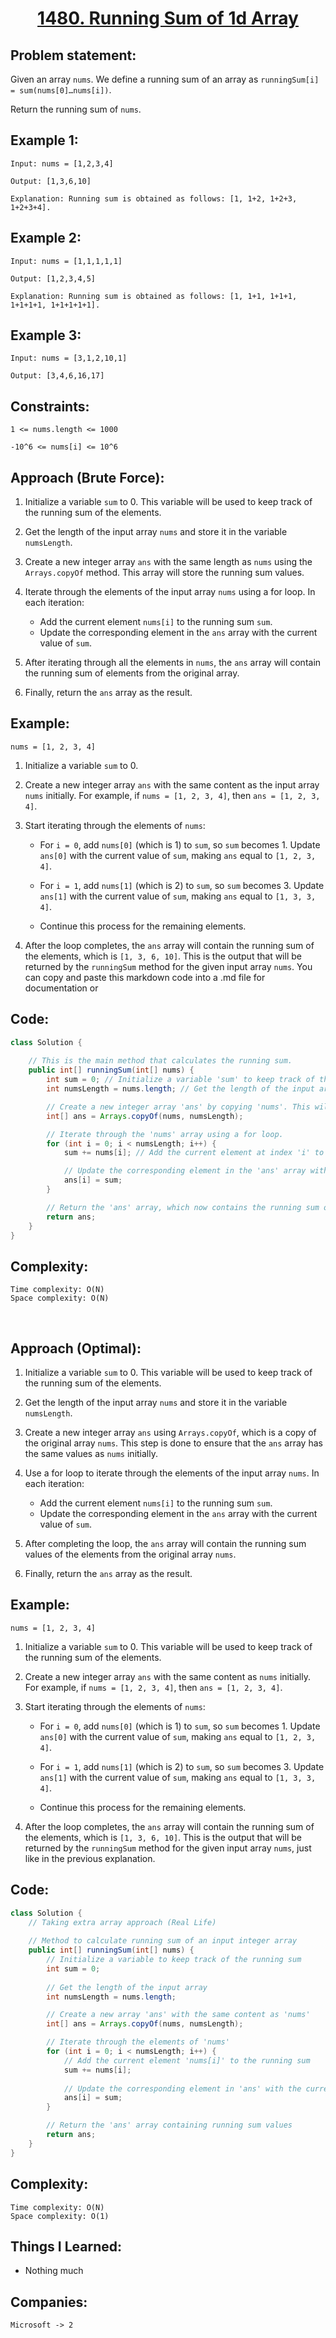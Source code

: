 <h1 align="center"><a href="https://leetcode.com/problems/running-sum-of-1d-array/" target="_blank">1480. Running Sum of 1d Array</a></h1>

## Problem statement:
Given an array `nums`. We define a running sum of an array as `runningSum[i] = sum(nums[0]…nums[i])`.

Return the running sum of `nums`.




## Example 1:

```
Input: nums = [1,2,3,4]

Output: [1,3,6,10]

Explanation: Running sum is obtained as follows: [1, 1+2, 1+2+3, 1+2+3+4].
```

## Example 2:

```
Input: nums = [1,1,1,1,1]

Output: [1,2,3,4,5]

Explanation: Running sum is obtained as follows: [1, 1+1, 1+1+1, 1+1+1+1, 1+1+1+1+1].
```


## Example 3:

```
Input: nums = [3,1,2,10,1]

Output: [3,4,6,16,17]
```


## Constraints:

```
1 <= nums.length <= 1000

-10^6 <= nums[i] <= 10^6
```





## Approach (Brute Force):

1. Initialize a variable `sum` to 0. This variable will be used to keep track of the running sum of the elements.

2. Get the length of the input array `nums` and store it in the variable `numsLength`.

3. Create a new integer array `ans` with the same length as `nums` using the `Arrays.copyOf` method. This array will store the running sum values.

4. Iterate through the elements of the input array `nums` using a for loop. In each iteration:

   - Add the current element `nums[i]` to the running sum `sum`.
   - Update the corresponding element in the `ans` array with the current value of `sum`.

5. After iterating through all the elements in `nums`, the `ans` array will contain the running sum of elements from the original array.

6. Finally, return the `ans` array as the result. 


## Example:
`nums = [1, 2, 3, 4]`

1. Initialize a variable `sum` to 0.

2. Create a new integer array `ans` with the same content as the input array `nums` initially. For example, if `nums = [1, 2, 3, 4]`, then `ans = [1, 2, 3, 4]`.

3. Start iterating through the elements of `nums`:

   - For `i = 0`, add `nums[0]` (which is 1) to `sum`, so `sum` becomes 1. Update `ans[0]` with the current value of `sum`, making `ans` equal to `[1, 2, 3, 4]`.

   - For `i = 1`, add `nums[1]` (which is 2) to `sum`, so `sum` becomes 3. Update `ans[1]` with the current value of `sum`, making `ans` equal to `[1, 3, 3, 4]`.

   - Continue this process for the remaining elements.

4. After the loop completes, the `ans` array will contain the running sum of the elements, which is `[1, 3, 6, 10]`. This is the output that will be returned by the `runningSum` method for the given input array `nums`.
You can copy and paste this markdown code into a .md file for documentation or 


## Code: 

```java
class Solution {
   
    // This is the main method that calculates the running sum.
    public int[] runningSum(int[] nums) {
        int sum = 0; // Initialize a variable 'sum' to keep track of the running sum.
        int numsLength = nums.length; // Get the length of the input array 'nums'.

        // Create a new integer array 'ans' by copying 'nums'. This will be used to store the running sum.
        int[] ans = Arrays.copyOf(nums, numsLength);

        // Iterate through the 'nums' array using a for loop.
        for (int i = 0; i < numsLength; i++) {
            sum += nums[i]; // Add the current element at index 'i' to the running sum.

            // Update the corresponding element in the 'ans' array with the current running sum.
            ans[i] = sum;
        }

        // Return the 'ans' array, which now contains the running sum of 'nums'.
        return ans;
    }
}
```



## Complexity:

```
Time complexity: O(N)  
Space complexity: O(N)
```



<br/>


## Approach (Optimal):

1. Initialize a variable `sum` to 0. This variable will be used to keep track of the running sum of the elements.

2. Get the length of the input array `nums` and store it in the variable `numsLength`.

3. Create a new integer array `ans` using `Arrays.copyOf`, which is a copy of the original array `nums`. This step is done to ensure that the `ans` array has the same values as `nums` initially.

4. Use a for loop to iterate through the elements of the input array `nums`. In each iteration:

   - Add the current element `nums[i]` to the running sum `sum`.
   - Update the corresponding element in the `ans` array with the current value of `sum`.

5. After completing the loop, the `ans` array will contain the running sum values of the elements from the original array `nums`.

6. Finally, return the `ans` array as the result.

## Example:
`nums = [1, 2, 3, 4]`

1. Initialize a variable `sum` to 0. This variable will be used to keep track of the running sum of the elements.

2. Create a new integer array `ans` with the same content as `nums` initially. For example, if `nums = [1, 2, 3, 4]`, then `ans = [1, 2, 3, 4]`.

3. Start iterating through the elements of `nums`:

   - For `i = 0`, add `nums[0]` (which is 1) to `sum`, so `sum` becomes 1. Update `ans[0]` with the current value of `sum`, making `ans` equal to `[1, 2, 3, 4]`.

   - For `i = 1`, add `nums[1]` (which is 2) to `sum`, so `sum` becomes 3. Update `ans[1]` with the current value of `sum`, making `ans` equal to `[1, 3, 3, 4]`.

   - Continue this process for the remaining elements.

4. After the loop completes, the `ans` array will contain the running sum of the elements, which is `[1, 3, 6, 10]`. This is the output that will be returned by the `runningSum` method for the given input array `nums`, just like in the previous explanation.





## Code: 

```java
class Solution {
    // Taking extra array approach (Real Life) 
    
    // Method to calculate running sum of an input integer array
    public int[] runningSum(int[] nums) {
        // Initialize a variable to keep track of the running sum
        int sum = 0;
        
        // Get the length of the input array
        int numsLength = nums.length;

        // Create a new array 'ans' with the same content as 'nums'
        int[] ans = Arrays.copyOf(nums, numsLength);

        // Iterate through the elements of 'nums'
        for (int i = 0; i < numsLength; i++) {
            // Add the current element 'nums[i]' to the running sum
            sum += nums[i];
            
            // Update the corresponding element in 'ans' with the current value of 'sum'
            ans[i] = sum;
        }

        // Return the 'ans' array containing running sum values
        return ans;
    }
}
```



## Complexity:

```
Time complexity: O(N)  
Space complexity: O(1)
```





## Things I Learned:

- Nothing much
  


## Companies:

```
Microsoft -> 2
```





